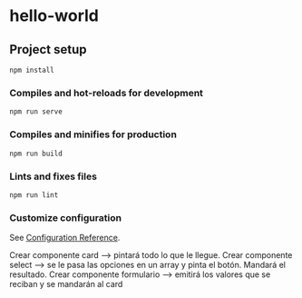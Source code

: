 # hello-world

## Project setup
```
npm install
```

### Compiles and hot-reloads for development
```
npm run serve
```

### Compiles and minifies for production
```
npm run build
```

### Lints and fixes files
```
npm run lint
```

### Customize configuration
See [Configuration Reference](https://cli.vuejs.org/config/).


Crear componente card --> pintará todo lo que le llegue.
Crear componente select --> se le pasa las opciones en un array y pinta el botón. Mandará el resultado.
Crear componente formulario --> emitirá los valores que se reciban y se mandarán al card 